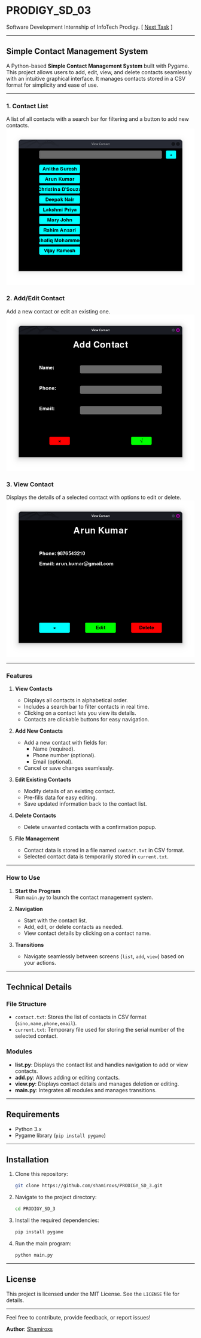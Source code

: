 # PRODIGY_SD_03
Software Development Internship of InfoTech Prodigy.
[
[Next Task](https://github.com/shamiroxs/PRODIGY_SD_04)
]


---

## **Simple Contact Management System**

A Python-based **Simple Contact Management System** built with Pygame. This project allows users to add, edit, view, and delete contacts seamlessly with an intuitive graphical interface. It manages contacts stored in a CSV format for simplicity and ease of use.

---

### 1. **Contact List**  
A list of all contacts with a search bar for filtering and a button to add new contacts.  
![Contact List](list.png)


### 2. **Add/Edit Contact**  
Add a new contact or edit an existing one.  
![Edit Contact](edit.png)


### 3. **View Contact**  
Displays the details of a selected contact with options to edit or delete.  
![View Contact](view.png)

---

### **Features**
1. **View Contacts**  
   - Displays all contacts in alphabetical order.
   - Includes a search bar to filter contacts in real time.
   - Clicking on a contact lets you view its details.
   - Contacts are clickable buttons for easy navigation.

2. **Add New Contacts**  
   - Add a new contact with fields for:
     - Name (required).
     - Phone number (optional).
     - Email (optional).
   - Cancel or save changes seamlessly.

3. **Edit Existing Contacts**  
   - Modify details of an existing contact.
   - Pre-fills data for easy editing.
   - Save updated information back to the contact list.

4. **Delete Contacts**  
   - Delete unwanted contacts with a confirmation popup.

5. **File Management**  
   - Contact data is stored in a file named `contact.txt` in CSV format.
   - Selected contact data is temporarily stored in `current.txt`.

---

### **How to Use**
1. **Start the Program**  
   Run `main.py` to launch the contact management system.

2. **Navigation**  
   - Start with the contact list.
   - Add, edit, or delete contacts as needed.
   - View contact details by clicking on a contact name.

3. **Transitions**  
   - Navigate seamlessly between screens (`list`, `add`, `view`) based on your actions.

---

## **Technical Details**

### **File Structure**
- `contact.txt`: Stores the list of contacts in CSV format (`sino,name,phone,email`).
- `current.txt`: Temporary file used for storing the serial number of the selected contact.

### **Modules**
- **list.py**: Displays the contact list and handles navigation to add or view contacts.
- **add.py**: Allows adding or editing contacts.
- **view.py**: Displays contact details and manages deletion or editing.
- **main.py**: Integrates all modules and manages transitions.

---

## **Requirements**
- Python 3.x
- Pygame library (`pip install pygame`)

---

## **Installation**
1. Clone this repository:  
   ```bash
   git clone https://github.com/shamiroxs/PRODIGY_SD_3.git
   ```
2. Navigate to the project directory:  
   ```bash
   cd PRODIGY_SD_3
   ```
3. Install the required dependencies:  
   ```bash
   pip install pygame
   ```
4. Run the main program:  
   ```bash
   python main.py
   ```

---

## **License**
This project is licensed under the MIT License. See the `LICENSE` file for details.

---

Feel free to contribute, provide feedback, or report issues!  

**Author**: [Shamiroxs](https://github.com/shamiroxs)
